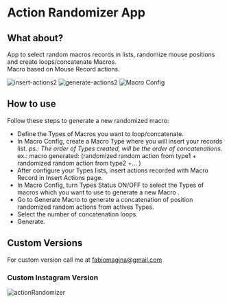 # Action Randomizer App

## What about?
App to select random macros records in lists, randomize mouse positions and create loops/concatenate Macros.<br>
Macro based on Mouse Record actions.

![insert-actions2](https://user-images.githubusercontent.com/30575553/213792863-f0095779-16fa-4e9c-801f-9592503949f0.JPG)
![generate-actions2](https://user-images.githubusercontent.com/30575553/213792858-7c92e051-267c-4f08-86c3-6916e74a4094.jpeg)
![Macro Config](https://user-images.githubusercontent.com/30575553/213792871-f44b76a4-72af-4c60-889a-8471422f3047.jpeg)

## How to use

Follow these steps to generate a new randomized macro:

- Define the Types of Macros you want to loop/concatenate.<br>
- In Macro Config, create a Macro Type where you will insert your records list. _ps.: The order of Types created, will be the order of concatenations._ ex.: macro generated: (randomized random action from type1 + randomized random action from type2 +... )<br>
- After configure your Types lists, insert actions recorded with Macro Record in Insert Actions page.<br>
- In Macro Config, turn Types Status ON/OFF to select the Types of macros which you want to use to generate a new Macro .<br>
- Go to Generate Macro to generate a concatenation of position randomized random actions from actives Types. <br>
- Select the number of concatenation loops. <br>
- Generate.<br>

## Custom Versions
For custom version call me at fabiomagina@gmail.com

### Custom Instagram Version

![actionRandomizer](https://user-images.githubusercontent.com/30575553/214922775-8eeb278a-44c9-44b3-b35e-e98954b05304.JPG)
